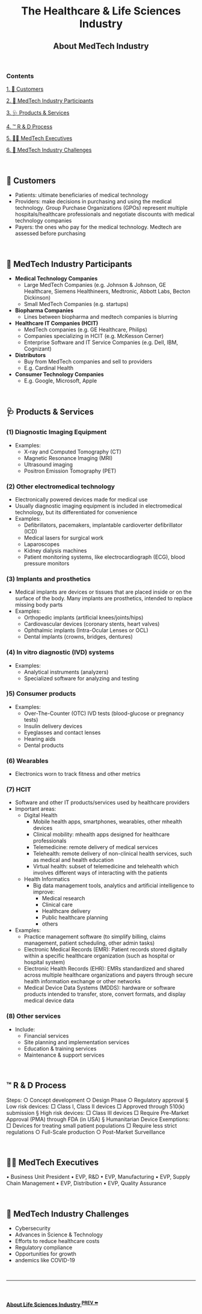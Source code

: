 <h1 align=center> The Healthcare & Life Sciences Industry </h1>

<h2 align=center> About MedTech Industry </h2>

<br>

### Contents

[1. 👨 Customers](#-customers)

[2. 🏥 MedTech Industry Participants](#-medtech-industry-participants)

[3. 🩺 Products & Services](#-products--services)

[4. ™ R & D Process](#-r--d-process)

[5. 👩‍💼 MedTech Executives](#-medtech-executives)

[6. 🤔 MedTech Industry Challenges](#-medtech-industry-challenges)

<br>

##  👨 Customers

* Patients: ultimate beneficiaries of medical technology
* Providers: make decisions in purchasing and using the medical technology. Group Purchase Organizations (GPOs) represent multiple hospitals/healthcare professionals and negotiate discounts with medical technology companies
* Payers: the ones who pay for the medical technology. Medtech are assessed before purchasing

<br>

## 🏥 MedTech Industry Participants

* **Medical Technology Companies**
  * Large MedTech Companies (e.g. Johnson & Johnson, GE Healthcare, Siemens Healthineers, Medtronic, Abbott Labs, Becton Dickinson)
  * Small MedTech Companies (e.g. startups)
* **Biopharma Companies**
  * Lines between biopharma and medtech companies is blurring
* **Healthcare IT Companies (HCIT)**
  * MedTech companies (e.g. GE Healthcare, Philips)
  * Companies specializing in HCIT (e.g. McKesson Cerner)
  * Enterprise Software and IT Service Companies (e.g. Dell, IBM, Cognizant)
* **Distributors**
  * Buy from MedTech companies and sell to providers
  * E.g. Cardinal Health
* **Consumer Technology Companies**
  * E.g. Google, Microsoft, Apple

<br>


## 🩺 Products & Services

### (1) Diagnostic Imaging Equipment
* Examples:
  * X-ray and Computed Tomography (CT)
  * Magnetic Resonance Imaging (MRI) 
  * Ultrasound imaging
  * Positron Emission Tomography (PET)
### (2) Other electromedical technology
* Electronically powered devices made for medical use
* Usually diagnostic imaging equipment is included in electromedical technology, but its differentiated for convenience
* Examples:
  * Defibrillators, pacemakers, implantable cardioverter defibrillator (ICD)
  * Medical lasers for surgical work
  * Laparoscopes 
  * Kidney dialysis machines
  * Patient monitoring systems, like electrocardiograph (ECG), blood pressure monitors
### (3) Implants and prosthetics
* Medical implants are devices or tissues that are placed inside or on the surface of the body. Many implants are prosthetics, intended to replace missing body parts
* Examples:
  * Orthopedic implants (artificial knees/joints/hips)
  * Cardiovascular devices (coronary stents, heart valves)
  * Ophthalmic implants (Intra-Ocular Lenses or OCL)
  * Dental implants (crowns, bridges, dentures)
### (4) In vitro diagnostic (IVD) systems
* Examples:
  * Analytical instruments (analyzers)
  * Specialized software for analyzing and testing
### )5) Consumer products
* Examples:
  * Over-The-Counter (OTC) IVD tests (blood-glucose or pregnancy tests)
  * Insulin delivery devices
  * Eyeglasses and contact lenses
  * Hearing aids
  * Dental products
### (6) Wearables
* Electronics worn to track fitness and other metrics
### (7) HCIT
* Software and other IT products/services used by healthcare providers
* Important areas:
  * Digital Health
    * Mobile health apps, smartphones, wearables, other mhealth devices
    * Clinical mobility: mhealth apps designed for healthcare professionals
    * Telemedicine: remote delivery of medical services
    * Telehealth: remote delivery of non-clinical health services, such as medical and health education
    * Virtual health: subset of telemedicine and telehealth which involves different ways of interacting with the patients
  * Health Informatics
    * Big data management tools, analytics and artificial intelligence to improve:
      * Medical research
      * Clinical care
      * Healthcare delivery
      * Public healthcare planning
      * others
* Examples:
  * Practice management software (to simplify billing, claims management, patient scheduling, other admin tasks)
  * Electronic Medical Records (EMR): Patient records stored digitally within a specific healthcare organization (such as hospital or hospital system)
  * Electronic Health Records (EHR): EMRs standardized and shared across multiple healthcare organizations and payers through secure health information exchange or other networks
  * Medical Device Data Systems (MDDS): hardware or software products intended to transfer, store, convert formats, and display medical device data
### (8) Other services
* Include:
  * Financial services
  * Site planning and implementation services
  * Education & training services
  * Maintenance & support services

<br>


## ™ R & D Process

Steps:
○ Concept development
○ Design Phase
○ Regulatory approval
  § Low risk devices:
    □ Class I, Class II devices
    □ Approved through 510(k) submission
  § High risk devices:
    □ Class III devices
    □ Require Pre-Market Approval (PMA) through FDA (in USA)
  § Humanitarian Device Exemptions:
    □ Devices for treating small patient populations
    □ Require less strict regulations
○ Full-Scale production
○ Post-Market Surveillance

<br>


## 👩‍💼 MedTech Executives

• Business Unit President
• EVP, R&D
• EVP, Manufacturing
• EVP, Supply Chain Management
• EVP, Distribution
• EVP, Quality Assurance 

<br>


## 🤔 MedTech Industry Challenges

* Cybersecurity
* Advances in Science & Technology
* Efforts to reduce healthcare costs
* Regulatory compliance
* Opportunities for growth
* andemics like COVID-19

<br>

<hr>

<br>

<h4 align="left">
  <a href="https://karthikeshwar1.github.io/blog/2022/The%20Life%20Sciences%20Industry">
About Life Sciences Industry
  </a>
  <sup><a href="https://karthikeshwar1.github.io/blog/2022/The%20Life%20Sciences%20Industry">
  PREV ⬅️
  </a>
  </sup>
  </h4>

<br>
